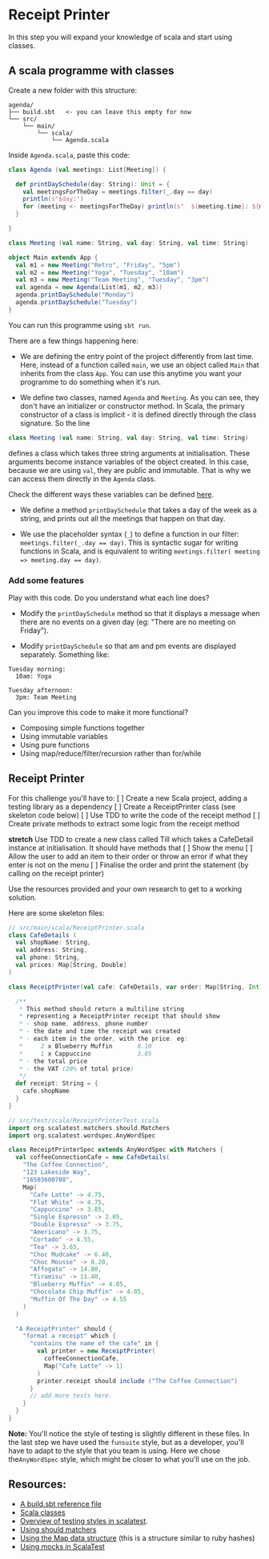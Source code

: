 # Receipt Printer

In this step you will expand your knowledge of scala and start using classes.

## A scala programme with classes

Create a new folder with this structure:
```
agenda/
├── build.sbt   <- you can leave this empty for now
└── src/
    └── main/
        └── scala/
            └── Agenda.scala
```

Inside `Agenda.scala`, paste this code:
```scala
class Agenda (val meetings: List[Meeting]) {

  def printDaySchedule(day: String): Unit = {
    val meetingsForTheDay = meetings.filter(_.day == day)
    println(s"$day:")
    for (meeting <- meetingsForTheDay) println(s"  ${meeting.time}: ${meeting.name}")
  }

}

class Meeting (val name: String, val day: String, val time: String)

object Main extends App {
  val m1 = new Meeting("Retro", "Friday", "5pm")
  val m2 = new Meeting("Yoga", "Tuesday", "10am")
  val m3 = new Meeting("Team Meeting", "Tuesday", "3pm")
  val agenda = new Agenda(List(m1, m2, m3))
  agenda.printDaySchedule("Monday")
  agenda.printDaySchedule("Tuesday")
}
```

You can run this programme using `sbt run`.

There are a few things happening here:

* We are defining the entry point of the project differently from last time. Here, instead of a function called `main`, we use an object called `Main` that inherits from the class `App`. You can use this anytime you want your programme to do something when it's run.

* We define two classes, named `Agenda` and `Meeting`. As you can see, they don't have an initializer or constructor method. In Scala, the primary constructor of a class is implicit - it is defined directly through the class signature. So the line

```scala
class Meeting (val name: String, val day: String, val time: String)
```
defines a class which takes three string arguments at initialisation. These arguments become instance variables of the object created. In this case, because we are using `val`, they are public and immutable. That is why we can access them directly in the `Agenda` class.

Check the different ways these variables can be defined [here](https://docs.scala-lang.org/cheatsheets/index.html#object_orientation).


* We define a method `printDaySchedule` that takes a day of the week as a string, and prints out all the meetings that happen on that day.

* We use the placeholder syntax (`_`) to define a function in our filter: `meetings.filter(_.day == day)`. This is syntactic sugar for writing functions in Scala, and is equivalent to writing `meetings.filter( meeting => meeting.day == day)`.


### Add some features

Play with this code. Do you understand what each line does?
* Modify the `printDaySchedule` method so that it displays a message when there are no events on a given day (eg: "There are no meeting on Friday").

* Modify `printDaySchedule` so that am and pm events are displayed separately. Something like:
```
Tuesday morning:
  10am: Yoga

Tuesday afternoon:
  3pm: Team Meeting
```

Can you improve this code to make it more functional?
* Composing simple functions together
* Using immutable variables
* Using pure functions
* Using map/reduce/filter/recursion rather than for/while


## Receipt Printer

For this challenge you'll have to:
[ ] Create a new Scala project, adding a testing library as a dependency
[ ] Create a ReceiptPrinter class (see skeleton code below)
[ ] Use TDD to write the code of the receipt method
[ ] Create private methods to extract some logic from the receipt method

**stretch**
Use TDD to create a new class called Till which takes a CafeDetail instance at initialisation.
It should have methods that
[ ] Show the menu
[ ] Allow the user to add an item to their order or throw an error if what they enter is not on the menu
[ ] Finalise the order and print the statement (by calling on the receipt printer)

Use the resources provided and your own research to get to a working solution.

Here are some skeleton files:
```scala
// src/main/scala/ReceiptPrinter.scala
class CafeDetails (
  val shopName: String,
  val address: String,
  val phone: String,
  val prices: Map[String, Double]
)

class ReceiptPrinter(val cafe: CafeDetails, var order: Map[String, Int] = Map()) {

  /**
   * This method should return a multiline string
   * representing a ReceiptPrinter receipt that should show
   * - shop name, address, phone number
   * - the date and time the receipt was created
   * - each item in the order, with the price. eg:
   *     2 x Blueberry Muffin       8.10
   *     1 x Cappuccino             3.85
   * - the total price
   * - the VAT (20% of total price)
   */
  def receipt: String = {
    cafe.shopName
  }
}
```

```scala
// src/test/scala/ReceiptPrinterTest.scala
import org.scalatest.matchers.should.Matchers
import org.scalatest.wordspec.AnyWordSpec

class ReceiptPrinterSpec extends AnyWordSpec with Matchers {
  val coffeeConnectionCafe = new CafeDetails(
    "The Coffee Connection",
    "123 Lakeside Way",
    "16503600708",
    Map(
      "Cafe Latte" -> 4.75,
      "Flat White" -> 4.75,
      "Cappuccino" -> 3.85,
      "Single Espresso" -> 2.05,
      "Double Espresso" -> 3.75,
      "Americano" -> 3.75,
      "Cortado" -> 4.55,
      "Tea" -> 3.65,
      "Choc Mudcake" -> 6.40,
      "Choc Mousse" -> 8.20,
      "Affogato" -> 14.80,
      "Tiramisu" -> 11.40,
      "Blueberry Muffin" -> 4.05,
      "Chocolate Chip Muffin" -> 4.05,
      "Muffin Of The Day" -> 4.55
    )
  )

  "A ReceiptPrinter" should {
    "format a receipt" which {
      "contains the name of the cafe" in {
        val printer = new ReceiptPrinter(
          coffeeConnectionCafe,
          Map("Cafe Latte" -> 1)
        )
        printer.receipt should include ("The Coffee Connection")
      }
      // add more tests here.
    }
  }
}
```

**Note:** You'll notice the style of testing is slightly different in these files. In the last step we have used the `funsuite` style, but as a developer, you'll have to adapt to the style that you team is using. Here we chose the`AnyWordSpec` style, which might be closer to what you'll use on the job.

## Resources:

* [A build.sbt reference file](https://github.com/scala/hello-world.g8/blob/main/src/main/g8/build.sbt)
* [Scala classes](https://docs.scala-lang.org/tour/classes.html)
* [Overview of testing styles in scalatest](https://www.scalatest.org/user_guide/selecting_a_style).
* [Using should matchers](https://www.scalatest.org/user_guide/using_matchers)
* [Using the Map data structure](https://docs.scala-lang.org/overviews/collections/maps.html#operations-in-class-map) (this is a structure similar to ruby hashes)
* [Using mocks in ScalaTest](https://www.scalatest.org/user_guide/testing_with_mock_objects)